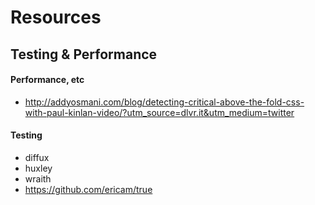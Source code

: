 # Resources

## Testing & Performance

#### Performance, etc

* http://addyosmani.com/blog/detecting-critical-above-the-fold-css-with-paul-kinlan-video/?utm_source=dlvr.it&utm_medium=twitter


#### Testing

* diffux
* huxley
* wraith
* https://github.com/ericam/true
